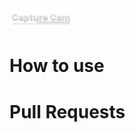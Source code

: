 <img src="/images/github-title.png" width="100vw">

#

How to use
===================================================
#

Pull Requests
====================================================
#
